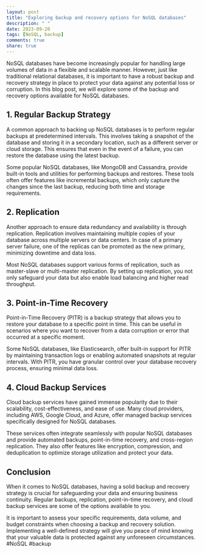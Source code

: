 ```yaml
---
layout: post
title: "Exploring backup and recovery options for NoSQL databases"
description: " "
date: 2023-09-20
tags: [NoSQL, backup]
comments: true
share: true
---
```


NoSQL databases have become increasingly popular for handling large volumes of data in a flexible and scalable manner. However, just like traditional relational databases, it is important to have a robust backup and recovery strategy in place to protect your data against any potential loss or corruption. In this blog post, we will explore some of the backup and recovery options available for NoSQL databases.

## 1. Regular Backup Strategy

A common approach to backing up NoSQL databases is to perform regular backups at predetermined intervals. This involves taking a snapshot of the database and storing it in a secondary location, such as a different server or cloud storage. This ensures that even in the event of a failure, you can restore the database using the latest backup.

Some popular NoSQL databases, like MongoDB and Cassandra, provide built-in tools and utilities for performing backups and restores. These tools often offer features like incremental backups, which only capture the changes since the last backup, reducing both time and storage requirements.

## 2. Replication

Another approach to ensure data redundancy and availability is through replication. Replication involves maintaining multiple copies of your database across multiple servers or data centers. In case of a primary server failure, one of the replicas can be promoted as the new primary, minimizing downtime and data loss.

Most NoSQL databases support various forms of replication, such as master-slave or multi-master replication. By setting up replication, you not only safeguard your data but also enable load balancing and higher read throughput.

## 3. Point-in-Time Recovery

Point-in-Time Recovery (PITR) is a backup strategy that allows you to restore your database to a specific point in time. This can be useful in scenarios where you want to recover from a data corruption or error that occurred at a specific moment.

Some NoSQL databases, like Elasticsearch, offer built-in support for PITR by maintaining transaction logs or enabling automated snapshots at regular intervals. With PITR, you have granular control over your database recovery process, ensuring minimal data loss.

## 4. Cloud Backup Services

Cloud backup services have gained immense popularity due to their scalability, cost-effectiveness, and ease of use. Many cloud providers, including AWS, Google Cloud, and Azure, offer managed backup services specifically designed for NoSQL databases.

These services often integrate seamlessly with popular NoSQL databases and provide automated backups, point-in-time recovery, and cross-region replication. They also offer features like encryption, compression, and deduplication to optimize storage utilization and protect your data.

## Conclusion

When it comes to NoSQL databases, having a solid backup and recovery strategy is crucial for safeguarding your data and ensuring business continuity. Regular backups, replication, point-in-time recovery, and cloud backup services are some of the options available to you.

It is important to assess your specific requirements, data volume, and budget constraints when choosing a backup and recovery solution. Implementing a well-defined strategy will give you peace of mind knowing that your valuable data is protected against any unforeseen circumstances. #NoSQL #backup